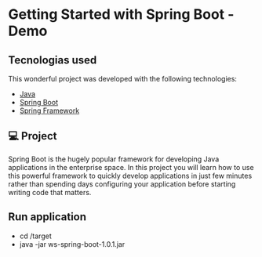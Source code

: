 
# Getting Started with Spring Boot - Demo


## Tecnologias used
This wonderful project was developed with the following technologies:
- [Java](https://www.oracle.com/java/)
- [Spring Boot](https://spring.io/projects/spring-boot#overview)
- [Spring Framework](https://spring.io/projects/spring-framework)

## :computer: Project
Spring Boot is the hugely popular framework for developing Java applications in the enterprise space. 
In this project you will learn how to use this powerful framework to quickly develop applications in just few minutes rather than spending days configuring your application before starting writing code that matters.

## Run application
+ cd /target
+ java -jar ws-spring-boot-1.0.1.jar
